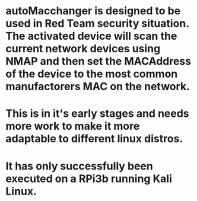 # autoMacchanger is designed to be used in Red Team security situation. The activated device will scan the current network devices using NMAP and then set the MACAddress of the device to the most common manufactorers MAC on the network.
# This is in it's early stages and needs more work to make it more adaptable to different linux distros.
# It has only successfully been executed on a RPi3b running Kali Linux.
